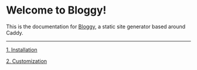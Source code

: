 # Welcome to Bloggy!

This is the documentation for [Bloggy](https://github.com/mothdotmonster/bloggy/), a static site generator based around Caddy.

***

[1. Installation](/blog/installation)

[2. Customization](/blog/customization)